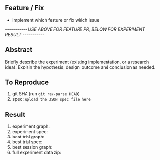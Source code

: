 ## Feature / Fix
- implement which feature or fix which issue


*----------- USE ABOVE FOR FEATURE PR, BELOW FOR EXPERIMENT RESULT -----------*


## Abstract
Briefly describe the experiment (existing implementation, or a research idea). Explain the hypothesis, design, outcome and conclusion as needed.

## To Reproduce
1. git SHA (run `git rev-parse HEAD`):
2. spec: `upload the JSON spec file here`

## Result
1. experiment graph:
2. experiment spec:
3. best trial graph:
4. best trial spec:
5. best session graph:
6. full experiment data zip:
